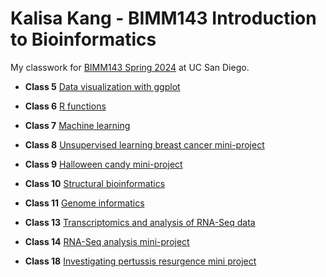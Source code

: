 # Kalisa Kang - BIMM143 Introduction to Bioinformatics
My classwork for [BIMM143 Spring 2024](https://bioboot.github.io/bimm143_S24/) at UC San Diego.

- **Class 5** [Data visualization with ggplot](Class05/Class05.md)

- **Class 6** [R functions](Class06/Class06.md)

- **Class 7** [Machine learning](Class07/Class07.md)

- **Class 8** [Unsupervised learning breast cancer mini-project](Class08/Class08.md)

- **Class 9** [Halloween candy mini-project](Class09/Class09.md)

- **Class 10** [Structural bioinformatics](https://github.com/kalisakang/BIMM143_GitHub/blob/main/Class10/Class10.pdf)

- **Class 11** [Genome informatics](Class11/Class11.md)

- **Class 13** [Transcriptomics and analysis of RNA-Seq data](Class13/Class13.md)

- **Class 14** [RNA-Seq analysis mini-project](Class14/Class14.md)

- **Class 18** [Investigating pertussis resurgence mini project](Class18/Class18.md)







